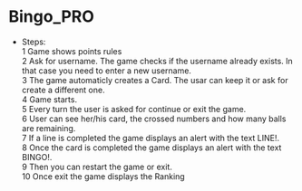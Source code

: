 # Bingo_PRO
- Steps:
<br />1 Game shows points rules
<br />2 Ask for username. The game checks if the username already exists. In that case you need to enter a new username.
<br />3 The game automaticly creates a Card. The usar can keep it or ask for create a different one.
<br />4 Game starts.
<br />5 Every turn the user is asked for continue or exit the game.
<br />6 User can see her/his card, the crossed numbers and how many balls are remaining.
<br />7 If a line is completed the game displays an alert with the text LINE!.
<br />8 Once the card is completed the game displays an alert with the text BINGO!.
<br />9 Then you can restart the game or exit.
<br />10 Once exit the game displays the Ranking
